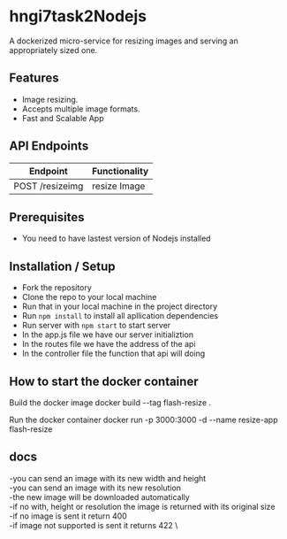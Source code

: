 # hngi7task2Nodejs
 A dockerized micro-service for resizing images and serving an appropriately sized one.

## Features
- Image resizing.
- Accepts multiple image formats.
- Fast and Scalable App

## API Endpoints
| Endpoint | Functionality |
| ----------- | ----------- |
| POST /resizeimg | resize Image |

## Prerequisites
- You need to have lastest version of Nodejs installed
  
## Installation / Setup
- Fork the repository 
- Clone the repo to your local machine 
- Run that in your local machine in the project directory 
- Run `npm install` to install all apllication dependencies
- Run server with `npm start` to start server
- In the app.js file we have our server initializtion
- In the routes file we have the address of the api 
- In the controller file the function that api will doing 
## How to start the docker container


Build the docker image
docker build --tag flash-resize .

Run the docker container
docker run -p 3000:3000 -d --name resize-app flash-resize


## docs
-you can send an image with its new width and height \
-you can send an image with its new resolution \
-the new image will be downloaded automatically \
-if no with, height or resolution the image is returned with its original size \
-if no image is sent it return 400 \
-if image not supported is sent it returns 422 \
